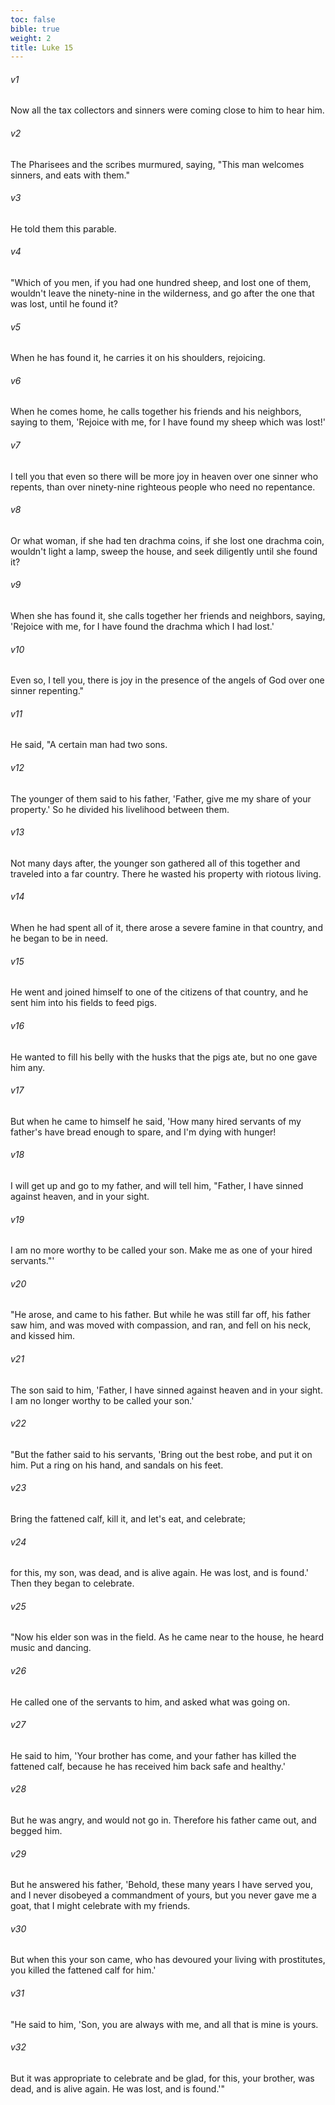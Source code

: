 ```yaml
---
toc: false
bible: true
weight: 2
title: Luke 15
---
```




###### v1 
Now all the tax collectors and sinners were coming close to him to hear him. 

###### v2 
The Pharisees and the scribes murmured, saying, "This man welcomes sinners, and eats with them." 

###### v3 
He told them this parable. 

###### v4 
"Which of you men, if you had one hundred sheep, and lost one of them, wouldn't leave the ninety-nine in the wilderness, and go after the one that was lost, until he found it? 

###### v5 
When he has found it, he carries it on his shoulders, rejoicing. 

###### v6 
When he comes home, he calls together his friends and his neighbors, saying to them, 'Rejoice with me, for I have found my sheep which was lost!' 

###### v7 
I tell you that even so there will be more joy in heaven over one sinner who repents, than over ninety-nine righteous people who need no repentance. 

###### v8 
Or what woman, if she had ten drachma coins, if she lost one drachma coin, wouldn't light a lamp, sweep the house, and seek diligently until she found it? 

###### v9 
When she has found it, she calls together her friends and neighbors, saying, 'Rejoice with me, for I have found the drachma which I had lost.' 

###### v10 
Even so, I tell you, there is joy in the presence of the angels of God over one sinner repenting." 

###### v11 
He said, "A certain man had two sons. 

###### v12 
The younger of them said to his father, 'Father, give me my share of your property.' So he divided his livelihood between them. 

###### v13 
Not many days after, the younger son gathered all of this together and traveled into a far country. There he wasted his property with riotous living. 

###### v14 
When he had spent all of it, there arose a severe famine in that country, and he began to be in need. 

###### v15 
He went and joined himself to one of the citizens of that country, and he sent him into his fields to feed pigs. 

###### v16 
He wanted to fill his belly with the husks that the pigs ate, but no one gave him any. 

###### v17 
But when he came to himself he said, 'How many hired servants of my father's have bread enough to spare, and I'm dying with hunger! 

###### v18 
I will get up and go to my father, and will tell him, "Father, I have sinned against heaven, and in your sight. 

###### v19 
I am no more worthy to be called your son. Make me as one of your hired servants."' 

###### v20 
"He arose, and came to his father. But while he was still far off, his father saw him, and was moved with compassion, and ran, and fell on his neck, and kissed him. 

###### v21 
The son said to him, 'Father, I have sinned against heaven and in your sight. I am no longer worthy to be called your son.' 

###### v22 
"But the father said to his servants, 'Bring out the best robe, and put it on him. Put a ring on his hand, and sandals on his feet. 

###### v23 
Bring the fattened calf, kill it, and let's eat, and celebrate; 

###### v24 
for this, my son, was dead, and is alive again. He was lost, and is found.' Then they began to celebrate. 

###### v25 
"Now his elder son was in the field. As he came near to the house, he heard music and dancing. 

###### v26 
He called one of the servants to him, and asked what was going on. 

###### v27 
He said to him, 'Your brother has come, and your father has killed the fattened calf, because he has received him back safe and healthy.' 

###### v28 
But he was angry, and would not go in. Therefore his father came out, and begged him. 

###### v29 
But he answered his father, 'Behold, these many years I have served you, and I never disobeyed a commandment of yours, but you never gave me a goat, that I might celebrate with my friends. 

###### v30 
But when this your son came, who has devoured your living with prostitutes, you killed the fattened calf for him.' 

###### v31 
"He said to him, 'Son, you are always with me, and all that is mine is yours. 

###### v32 
But it was appropriate to celebrate and be glad, for this, your brother, was dead, and is alive again. He was lost, and is found.'"
